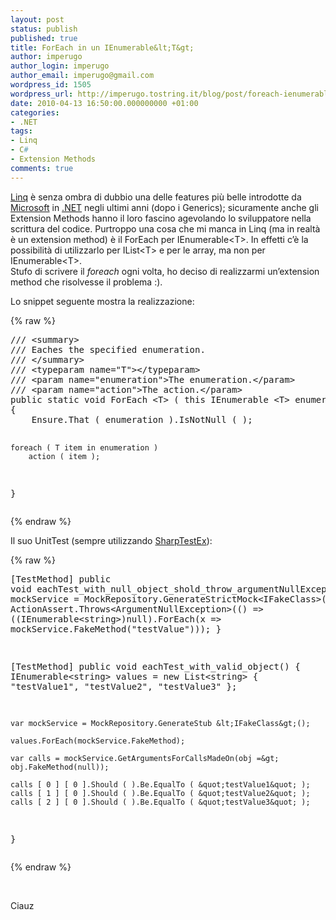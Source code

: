 ```yaml
---
layout: post
status: publish
published: true
title: ForEach in un IEnumerable&lt;T&gt;
author: imperugo
author_login: imperugo
author_email: imperugo@gmail.com
wordpress_id: 1505
wordpress_url: http://imperugo.tostring.it/blog/post/foreach-ienumerable-of-t/
date: 2010-04-13 16:50:00.000000000 +01:00
categories:
- .NET
tags:
- Linq
- C#
- Extension Methods
comments: true
---
```

<p><a title="Linq" href="http://imperugo.tostring.it/tags/archive/linq" target="_blank">Linq</a> è senza ombra di dubbio una delle features più belle introdotte da <a title="Microsoft Corporation" href="http://www.microsoft.com" rel="nofollow" target="_blank">Microsoft</a> in <a title=".NET Framework" href="http://imperugo.tostring.it/categories/archive/.NET" target="_blank">.NET</a> negli ultimi anni (dopo i Generics); sicuramente anche gli Extension Methods hanno il loro fascino agevolando lo sviluppatore nella scrittura del codice. Purtroppo una cosa che mi manca in Linq (ma in realtà è un extension method) è il ForEach per IEnumerable&lt;T&gt;. In effetti c’è la possibilità di utilizzarlo per IList&lt;T&gt; e per le array, ma non per IEnumerable&lt;T&gt;.     <br />Stufo di scrivere il <em>foreach</em> ogni volta, ho deciso di realizzarmi un’extension method che risolvesse il problema :).</p>  <p>Lo snippet seguente mostra la realizzazione:</p>  {% raw %}<pre class="brush: csharp; ruler: true;">/// &lt;summary&gt;
/// Eaches the specified enumeration.
/// &lt;/summary&gt;
/// &lt;typeparam name=&quot;T&quot;&gt;&lt;/typeparam&gt;
/// &lt;param name=&quot;enumeration&quot;&gt;The enumeration.&lt;/param&gt;
/// &lt;param name=&quot;action&quot;&gt;The action.&lt;/param&gt;
public static void ForEach &lt;T&gt; ( this IEnumerable &lt;T&gt; enumeration , Action &lt;T&gt; action )
{
    Ensure.That ( enumeration ).IsNotNull ( );

    foreach ( T item in enumeration )
        action ( item );
}</pre>{% endraw %}

<p>Il suo UnitTest (sempre utilizzando <a title="SharpTestEx Home Page" href="http://sharptestex.codeplex.com/" rel="nofollow" target="_blank">SharpTestEx</a>):</p>

{% raw %}<pre class="brush: csharp; ruler: true;">[TestMethod]
public void eachTest_with_null_object_shold_throw_argumentNullException()
{
    var mockService = MockRepository.GenerateStrictMock&lt;IFakeClass&gt;();
    ActionAssert.Throws&lt;ArgumentNullException&gt;(() =&gt; ((IEnumerable&lt;string&gt;)null).ForEach(x =&gt; mockService.FakeMethod(&quot;testValue&quot;)));
}

[TestMethod]
public void eachTest_with_valid_object()
{
    IEnumerable&lt;string&gt; values = new List&lt;string&gt; { &quot;testValue1&quot;, &quot;testValue2&quot;, &quot;testValue3&quot; };

    var mockService = MockRepository.GenerateStub &lt;IFakeClass&gt;();

    values.ForEach(mockService.FakeMethod);

    var calls = mockService.GetArgumentsForCallsMadeOn(obj =&gt; obj.FakeMethod(null));

    calls [ 0 ] [ 0 ].Should ( ).Be.EqualTo ( &quot;testValue1&quot; );
    calls [ 1 ] [ 0 ].Should ( ).Be.EqualTo ( &quot;testValue2&quot; );
    calls [ 2 ] [ 0 ].Should ( ).Be.EqualTo ( &quot;testValue3&quot; );
}</pre>{% endraw %}

<p>&#160;</p>

<p>Ciauz</p>
